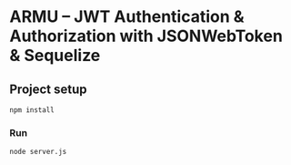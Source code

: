 # ARMU – JWT Authentication & Authorization with JSONWebToken & Sequelize

## Project setup

```
npm install
```

### Run

```
node server.js
```
